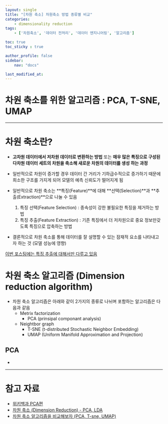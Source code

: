 ```yaml
---
layout: single
title: "[차원 축소] 차원축소 방법 종류별 비교"
categories:	
    - dimensionality reduction
tags:
    - ['차원축소', '데이터 전처리', '데이터 엔지니어링', '알고리즘']

toc: true
toc_sticky : true

author_profile: false
sidebar:
    nav: "docs"

last_modified_at:
---
```


# 차원 축소를 위한 알고리즘 : PCA, T-SNE, UMAP

----

# 차원 축소란?

- **고차원 데이터에서 저차원 데이터로 변환하는 방법** 또는 **매우 많은 특징으로 구성된 다차원 데이터 세트의 차원을 축소해 새로운 차원의 데이터를 생성 하는 과정**
- 일반적으로 차원이 증가할 경우 데이터 간 거리가 기하급수적으로 증가하기 때문에 희소한 구조를 가지게 되어 모델의 예측 신뢰도가 떨어지게 됨
- 일반적으로 차원 축소는 **특징(Feature)**에 대해 **선택(Selection)**과 **추출(Extraction)**으로 나눌 수 있음
  1. 특징 선택(Feature Selection) : 종속성이 강한 불필요한 특징을 제거하는 방법
  2. 특징 추출(Feature Extraction) : 기존 특징에서 더 저차원으로 중요 정보만갖도록 특징으로 압축하는 방법

- 결론적으로 차원 축소를 통해 데이터를 잘 설명할 수 있는 잠재적 요소를 나타내고자 하는 것 (모델 성능에 영향)







<u>이번 포스팅에는 특징 추출에 대해서만 다루고 있음</u>





# 차원 축소 알고리즘 (Dimension reduction algorithm)

- 차원 축소 알고리즘은 아래와 같이 2가지의 종류로 나뉘며 포함하는 알고리즘은 다음과 같음
  - Metrix factorization
    - PCA (prinsipal componant analysis)
  - Neightbor graph
    - T-SNE (t-distributed Stochastic Neighbor Embedding)
    - UMAP (Uniform Manifold Approximation and Projection)



## PCA

- 









---

# 참고 자료

- [위키백과 PCA편](https://ko.wikipedia.org/wiki/%EC%B0%A8%EC%9B%90_%EC%B6%95%EC%86%8C_(%ED%86%B5%EA%B3%84%ED%95%99))
- [차원 축소 (Dimension Reduction) - PCA, LDA]( https://casa-de-feel.tistory.com/19)
- [차원 축소 알고리즘을 비교해보자 (PCA, T-sne, UMAP)](https://velog.io/@stella_y/%EC%B0%A8%EC%9B%90-%EC%B6%95%EC%86%8C-%EC%95%8C%EA%B3%A0%EB%A6%AC%EC%A6%98%EC%9D%84-%EB%B9%84%EA%B5%90%ED%95%B4%EB%B3%B4%EC%9E%90-PCA-T-sne-UMAP)

